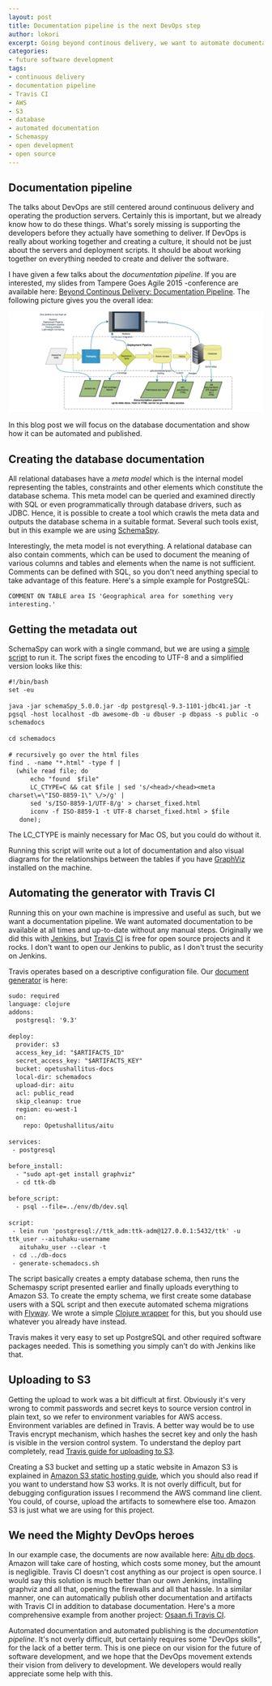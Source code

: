 ```yaml
---
layout: post
title: Documentation pipeline is the next DevOps step
author: lokori
excerpt: Going beyond continous delivery, we want to automate documentation and other things related to development. We'll define the term documentation pipeline and provide a practical example of implementing automated database documentation by generating the document with Travis CI and automatically publishing it to Amazon S3.
categories: 
- future software development
tags:
- continuous delivery
- documentation pipeline
- Travis CI
- AWS
- S3
- database
- automated documentation
- Schemaspy
- open development
- open source
---
```


## Documentation pipeline

The talks about DevOps are still centered around continuous delivery and operating the production servers. Certainly this is important, but we already know how to do these things. What's sorely missing is supporting the developers before they actually have something to deliver. If DevOps is really about working together and creating a culture, it should not be just about the servers and deployment scripts. It should be about working together on everything needed to create and deliver the software.

I have given a few talks about the *documentation pipeline*. If you are interested, my slides from Tampere Goes Agile 2015 -conference are available here: [Beyond Continous Delivery: Documentation Pipeline](http://www.slideshare.net/Solita_Oy/beyond-continuous-delivery-documentation-pipeline). The following picture gives you the overall idea:

![Documentation pipeline](/img/documentation_pipeline/documentation_pipeline.png)

In this blog post we will focus on the database documentation and show how it can be automated and published.

## Creating the database documentation

All relational databases have a *meta model* which is the internal model representing the tables, constraints and other elements which constitute the database schema. This meta model can be queried and examined directly with SQL or even programmatically through database drivers, such as JDBC. Hence, it is possible to create a tool which crawls the meta data and outputs the database schema in a suitable format. Several such tools exist, but in this example we are using [SchemaSpy](http://schemaspy.sourceforge.net/).

Interestingly, the meta model is not everything. A relational database can also contain comments, which can be used to document the meaning of various columns and tables and elements when the name is not sufficient. Comments can be defined with SQL, so you don't need anything special to take advantage of this feature. Here's a simple example for PostgreSQL:

```
COMMENT ON TABLE area IS 'Geographical area for something very interesting.'
```

## Getting the metadata out

SchemaSpy can work with a single command, but we are using a [simple script](https://github.com/Opetushallitus/aitu/blob/master/db-docs/generate-schemadocs.sh) to run it. The script fixes the encoding to UTF-8 and a simplified version looks like this:

```
#!/bin/bash
set -eu

java -jar schemaSpy_5.0.0.jar -dp postgresql-9.3-1101-jdbc41.jar -t pgsql -host localhost -db awesome-db -u dbuser -p dbpass -s public -o schemadocs

cd schemadocs

# recursively go over the html files
find . -name "*.html" -type f |
  (while read file; do
      echo "found  $file"
      LC_CTYPE=C && cat $file | sed 's/<head>/<head><meta charset\=\"ISO-8859-1\" \/>/g' |
      sed 's/ISO-8859-1/UTF-8/g' > charset_fixed.html
      iconv -f ISO-8859-1 -t UTF-8 charset_fixed.html > $file
   done);
```

The LC_CTYPE is mainly necessary for Mac OS, but you could do without it.

Running this script will write out a lot of documentation and also visual diagrams for the relationships between the tables if you have [GraphViz](http://www.graphviz.org/) installed on the machine.

## Automating the generator with Travis CI

Running this on your own machine is impressive and useful as such, but we want a documentation pipeline. We want automated documentation to be available at all times and up-to-date without any manual steps. Originally we did this with [Jenkins](https://jenkins-ci.org/), but [Travis CI](https://travis-ci.org/) is free for open source projects and it rocks. I don't want to open our Jenkins to public, as I don't trust the security on Jenkins.

Travis operates based on a descriptive configuration file. Our [document generator](https://github.com/Opetushallitus/aitu/blob/master/.travis.yml) is here:

```
sudo: required
language: clojure
addons:
  postgresql: '9.3'

deploy:
  provider: s3
  access_key_id: "$ARTIFACTS_ID"
  secret_access_key: "$ARTIFACTS_KEY"
  bucket: opetushallitus-docs
  local-dir: schemadocs
  upload-dir: aitu
  acl: public_read
  skip_cleanup: true
  region: eu-west-1
  on:
    repo: Opetushallitus/aitu

services:
 - postgresql

before_install:
  - "sudo apt-get install graphviz"
  - cd ttk-db

before_script:
  - psql --file=../env/db/dev.sql

script:
 - lein run 'postgresql://ttk_adm:ttk-adm@127.0.0.1:5432/ttk' -u ttk_user --aituhaku-username
   aituhaku_user --clear -t
 - cd ../db-docs
 - generate-schemadocs.sh  
```

The script basically creates a empty database schema, then runs the Schemaspy script presented earlier and finally uploads everything to Amazon S3. To create the empty schema, we first create some database users with a SQL script and then execute automated schema migrations with [Flyway](https://flywaydb.org/). We wrote a simple [Clojure wrapper](https://github.com/Opetushallitus/aitu/blob/master/ttk-db/src/ttk_db/core.clj) for this, but you should use whatever you already have instead.

Travis makes it very easy to set up PostgreSQL and other required software packages needed. This is something you simply can't do with Jenkins like that.

## Uploading to S3

Getting the upload to work was a bit difficult at first. Obviously it's very wrong to commit passwords and secret keys to source version control in plain text, so we refer to environment variables for AWS access. Environment variables are defined in Travis. A better way would be to use Travis encrypt mechanism, which hashes the secret key and only the hash is visible in the version control system. To understand the deploy part completely, read [Travis guide for uploading to S3](https://docs.travis-ci.com/user/deployment/s3/).

Creating a S3 bucket and setting up a static website in Amazon S3 is explained in [Amazon S3 static hosting guide](http://docs.aws.amazon.com/AmazonS3/latest/dev/WebsiteHosting.html), which you should also read if you want to understand how S3 works. It is not overly difficult, but for debugging configuration issues I recommend the AWS command line client. You could, of course, upload the artifacts to somewhere else too. Amazon S3 is just what we are using for this project.

## We need the Mighty DevOps heroes

In our example case, the documents are now available here: [Aitu db docs](http://opetushallitus-docs.s3-website-eu-west-1.amazonaws.com/aitu/). Amazon will take care of hosting, which costs some money, but the amount is negligible. Travis CI doesn't cost anything as our project is open source. I would say this solution is much better than our own Jenkins, installing graphviz and all that, opening the firewalls and all that hassle. In a similar manner, one can automatically publish other documentation and artifacts with Travis CI in addition to database documentation. Here's a more comprehensive example from another project: [Osaan.fi Travis CI](https://github.com/Opetushallitus/osaan.fi/blob/master/.travis.yml).

Automated documentation and automated publishing is the *documentation pipeline*. It's not overly difficult, but certainly requires some "DevOps skills", for the lack of a better term. This is one piece on our vision for the future of software development, and we hope that the DevOps movement extends their vision from delivery to development. We developers would really appreciate some help with this.
